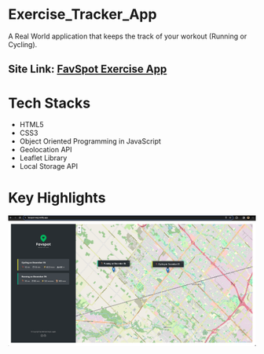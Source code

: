 # Exercise_Tracker_App
 
A Real World application that keeps the track of your workout (Running or Cycling). 

## Site Link: [FavSpot Exercise App](https://favspot-msj.netlify.app/)

# Tech Stacks

- HTML5
- CSS3
- Object Oriented Programming in JavaScript
- Geolocation API
- Leaflet Library
- Local Storage API

# Key Highlights

![Alt text](/app_imgs/app_img1.png?raw=true "Optional Title")
